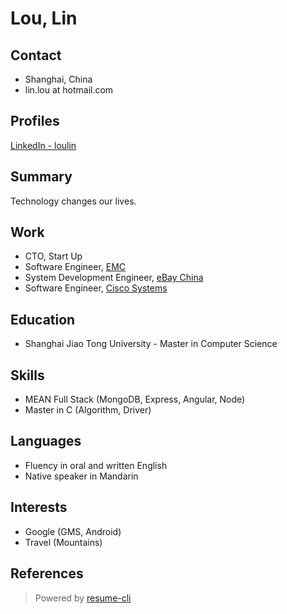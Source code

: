 
# Lou, Lin

## Contact
* Shanghai, China
* lin.lou at hotmail.com

## Profiles

[LinkedIn - loulin](http://cn.linkedin.com/in/loulin)  

## Summary

Technology changes our lives.

## Work

* CTO, Start Up
* Software Engineer, [EMC](http://china.emc.com/)
* System Development Engineer, [eBay China](http://www.ebay.cn/)
* Software Engineer, [Cisco Systems](http://www.cisco.com/web/CN/index.html)

## Education

* Shanghai Jiao Tong University - Master in Computer Science

## Skills

* MEAN Full Stack (MongoDB, Express, Angular, Node)
* Master in C (Algorithm, Driver)

## Languages

* Fluency in oral and written English
* Native speaker in Mandarin

## Interests

* Google (GMS, Android)
* Travel (Mountains)

## References

> Powered by [resume-cli](https://github.com/jsonresume/resume-cli)
